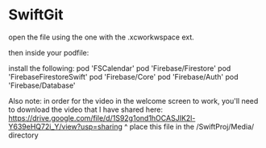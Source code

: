 # SwiftGit

open the file using the one with the .xcworkwspace ext.

then inside your podfile:

install the following:
  pod 'FSCalendar'
  pod 'Firebase/Firestore'
  pod 'FirebaseFirestoreSwift'
  pod 'Firebase/Core'
  pod 'Firebase/Auth'
  pod 'Firebase/Database'


Also note: in order for the video in the welcome screen to work, you'll need to download the video that I have shared here:
https://drive.google.com/file/d/1S92g1ond1hOCASJIK2l-Y639eHQ72i_Y/view?usp=sharing
^ place this file in the /SwiftProj/Media/
directory
